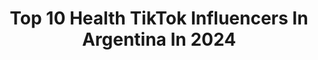 ---
title: Top 10 Health TikTok Influencers In Argentina In 2024
description: >-
  Find top health TikTok influencers in Argentina in 2024. Most popular hashtags: #parati #recetafacil #veggie #recetas.
platform: TikTok
hits: 22
text_top: Discover the most popular TikTok profiles on inBeat.
text_bottom: Our database has 22 TikTok influencers like this in Argentina for you to connect with.
profiles:
  - username: "mechimansilla"
    fullname: >-
      Mechi Mansilla
    bio: >-
      Get in shape with me! - Follow me ⬆️ on insta - Food, Workouts & Neuroscience
    location: "Argentina"
    followers: 14900
    engagement: 902
    commentsToLikes: 0.055519
    id: cka0l2hq9p7ed0i78s4aa7qgb
    verified: false
    hashtags: "#honestreaction, #dietitianreacts, #healthyrecipe, #legworkout"
  - username: "funcionalnutricion"
    fullname: >-
      Dani Nutricionista
    bio: >-
      Nutrición y recetas simples y saludables, por una mejor calidad de vida Whatsapp
    location: "Argentina"
    followers: 64900
    engagement: 686
    commentsToLikes: 0.013642
    id: ckbqothd59hsj0j23v45z7okv
    verified: false
    hashtags: "#nutricion, #comidasaludable, #nutrici, #veggy"
  - username: "manubarretoar"
    fullname: >-
      Manu Barreto
    bio: >-
      acróbata de la vida
    location: "Argentina"
    followers: 3898
    engagement: 1131
    commentsToLikes: 0.055091
    id: ckbfcqhxz5pyo0j23wvu0tdnb
    verified: false
    hashtags: "#acrobatics, #training, #fyp, #extreme"
  - username: "iamgmartinez"
    fullname: >-
      Gaston Martinez
    bio: >-
      💣 Breaking The Internet 🤳 50M+ Monthly Views 😎 DM "HELP" To Go VIRAL
    location: "Argentina"
    followers: 54400
    engagement: 482
    commentsToLikes: 0.034837
    id: ck9glcoh4nmbz0j7815bfg52u
    verified: false
    hashtags: "#money, #billionaires, #most, #military"
  - username: "anitalaveganita"
    fullname: >-
      Ani🌱
    bio: >-
      🌱Recetas veganas y ricas Somos 20K gracias!❤❤
    location: "Argentina"
    followers: 21300
    engagement: 935
    commentsToLikes: 0.014775
    id: cka0yv6ghcsdv0i78t5z8zwxb
    verified: false
    hashtags: "#vegan, #vegano, #tofu, #comida"
  - username: "conraros"
    fullname: >-
      Conra Ros
    bio: >-
      ✨♥️ holi ♥️✨
    location: "Argentina"
    followers: 69600
    engagement: 1639
    commentsToLikes: 0.010516
    id: ckamslwwbqqxe0i78bqu4aiud
    verified: false
    hashtags: "#fyp, #lgbt, #nobi, #foryoupage"
  - username: "pam.pellegrini"
    fullname: >-
      Recetas Fáciles
    bio: >-
      Recetas FÁCILES y SANAS 🍰 YouTube: Pam Pellegrini 🧁 IG: @pam.pellegrini
    location: "Argentina"
    followers: 74300
    engagement: 669
    commentsToLikes: 0.012015
    id: ckbf1d8aunhrf0j23v6vpdyg3
    verified: false
    hashtags: "#tarta, #sorteo, #sorteoargentina, #recetasfaciles"
  - username: "monpetitglouton"
    fullname: >-
      Karina Gao
    bio: >-
      Cocinera china/argentina/francesa | Receta facil y deliciosa | #Nofallan
    location: "Argentina"
    followers: 112000
    engagement: 1224
    commentsToLikes: 0.005571
    id: ckauy7h4a3o2g0j238byjyei6
    verified: false
    hashtags: "#reciclado, #pan, #rikiriki, #recetascaseras"
  - username: "nigellop"
    fullname: >-
      Nigel
    bio: >-
      No soy Chef Ig: Nigellop Argentina, Bs As. Contacto: Nigellop.atr@gmail.com
    location: "Argentina"
    followers: 718100
    engagement: 1061
    commentsToLikes: 0.006025
    id: ckbawvvcznal20j232v9h43rw
    verified: true
    hashtags: "#rese, #parati, #pasta, #recetas"
  - username: "kat.romina"
    fullname: >-
      Katia🌱
    bio: >-
      Vegetariana 🥬♐️🇦🇷 Ambientalista imperfecta♻️
    location: "Argentina"
    followers: 11700
    engagement: 521
    commentsToLikes: 0.033719
    id: ck81q5t86g6t30j78y8xigful
    verified: false
    hashtags: "#shampoosolido, #ecofriendly, #eco, #vegan"
---